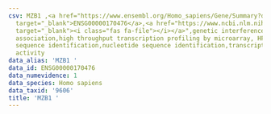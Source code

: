 ```yaml
---
csv: MZB1 ,<a href="https://www.ensembl.org/Homo_sapiens/Gene/Summary?db=core;g=ENSG00000170476"
  target="_blank">ENSG00000170476</a>,<a href="https://www.ncbi.nlm.nih.gov/pubmed/28369544"
  target="_blank"><i class="fas fa-file"></i></a>",genetic interference,functional
  association,high throughput transcription profiling by microarray, HF73 cells,nucleotide
  sequence identification,nucleotide sequence identification,transcriptional regulation,up-regulates
  activity
data_alias: 'MZB1 '
data_id: ENSG00000170476
data_numevidence: 1
data_species: Homo sapiens
data_taxid: '9606'
title: 'MZB1 '
---
```

